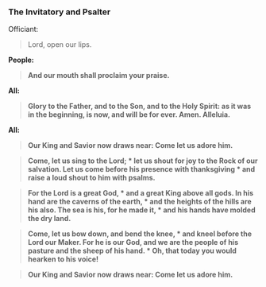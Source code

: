 ### The Invitatory and Psalter
Officiant:
> Lord, open our lips.

**People:**
> **And our mouth shall proclaim your praise.**

**All:**
> **Glory to the Father, and to the Son, and to the Holy Spirit:
> as it was in the beginning, is now, and will be for ever.  Amen. Alleluia.**

**All:**
> **Our King and Savior now draws near: Come let us adore him.**

> **Come, let us sing to the Lord; *
let us shout for joy to the Rock of our salvation.
Let us come before his presence with thanksgiving *
and raise a loud shout to him with psalms.**

> **For the Lord is a great God, *
and a great King above all gods.
In his hand are the caverns of the earth, *
and the heights of the hills are his also.
The sea is his, for he made it, *
and his hands have molded the dry land.**

> **Come, let us bow down, and bend the knee, *
and kneel before the Lord our Maker.
For he is our God,
and we are the people of his pasture and the sheep of his hand. *
Oh, that today you would hearken to his voice!**

> **Our King and Savior now draws near: Come let us adore him.**
